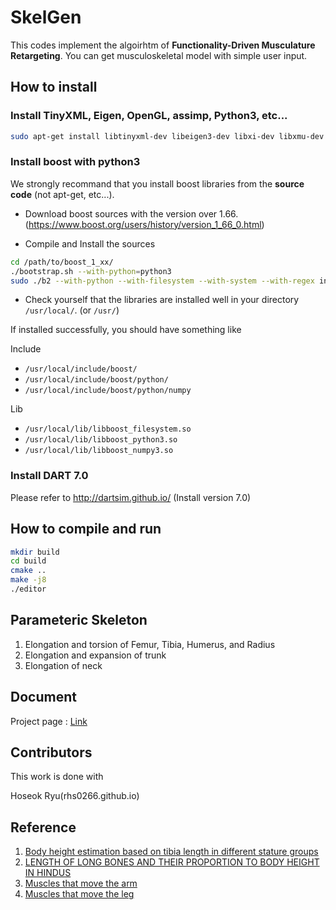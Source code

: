 # SkelGen
This codes implement the algoirhtm of **Functionality-Driven Musculature Retargeting**. You can get musculoskeletal model with simple user input.



## How to install

### Install TinyXML, Eigen, OpenGL, assimp, Python3, etc...

```bash
sudo apt-get install libtinyxml-dev libeigen3-dev libxi-dev libxmu-dev freeglut3-dev libassimp-dev libpython3-dev python3-tk python3-numpy virtualenv ipython3 cmake-curses-gui
```

### Install boost with python3

We strongly recommand that you install boost libraries from the **source code**
(not apt-get, etc...).

- Download boost sources with the version over 1.66.(https://www.boost.org/users/history/version_1_66_0.html)

- Compile and Install the sources

```bash
cd /path/to/boost_1_xx/
./bootstrap.sh --with-python=python3
sudo ./b2 --with-python --with-filesystem --with-system --with-regex install
```

- Check yourself that the libraries are installed well in your directory `/usr/local/`. (or `/usr/`)

If installed successfully, you should have something like

Include

* `/usr/local/include/boost/`
* `/usr/local/include/boost/python/`
* `/usr/local/include/boost/python/numpy`

Lib 

* `/usr/local/lib/libboost_filesystem.so`
* `/usr/local/lib/libboost_python3.so`
* `/usr/local/lib/libboost_numpy3.so`


### Install DART 7.0

Please refer to http://dartsim.github.io/ (Install version 7.0)


## How to compile and run

```bash
mkdir build
cd build
cmake ..
make -j8
./editor
```



## Parameteric Skeleton
1. Elongation and torsion of Femur, Tibia, Humerus, and Radius
2. Elongation and expansion of trunk
3. Elongation of neck

## Document
Project page : [Link](http://mrl.snu.ac.kr/research/ProjectFunctionalityDriven/fdmr.htm)

## Contributors
This work is done with

Hoseok Ryu(rhs0266.github.io)


## Reference
1. [Body height estimation based on tibia length in different stature groups](https://onlinelibrary.wiley.com/doi/full/10.1002/ajpa.10257)
2. [LENGTH OF LONG BONES AND THEIR PROPORTION TO BODY HEIGHT IN HINDUS](https://europepmc.org/backend/ptpmcrender.fcgi?accid=PMC1249729&blobtype=pdf)
3. [Muscles that move the arm](https://www.acefitness.org/fitness-certifications/resource-center/exam-preparation-blog/3535/muscles-that-move-the-arm)
3. [Muscles that move the leg](https://www.acefitness.org/fitness-certifications/resource-center/exam-preparation-blog/3594/muscles-that-move-the-leg)
